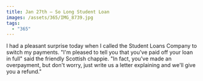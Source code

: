 ```yaml
---
title: Jan 27th — So Long Student Loan
images: /assets/365/IMG_8739.jpg
tags:
  - "365"
---
```

I had a pleasant surprise today when I called the Student Loans Company to switch my payments. "I'm pleased to tell you that you've paid off your loan in full" said the friendly Scottish chappie. "In fact, you've made an overpayment, but don't worry, just write us a letter explaining and we'll give you a refund." 